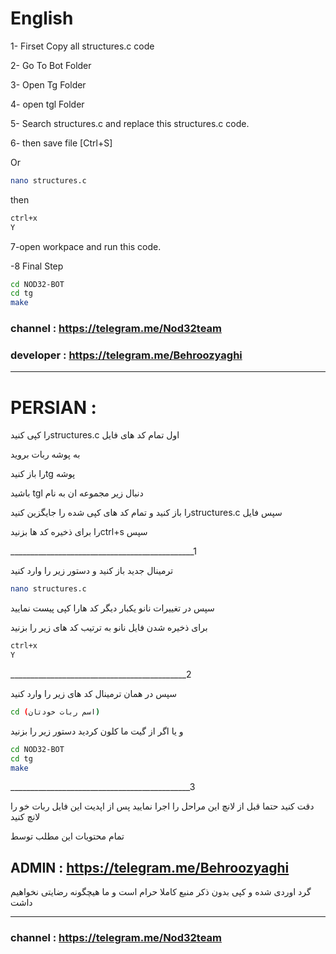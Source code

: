# English

1- Firset Copy all structures.c code

2- Go To Bot Folder

3- Open Tg Folder

4- open tgl Folder

5- Search structures.c and replace this structures.c code.

6- then save file [Ctrl+S]

Or 
```bash
nano structures.c
```
then 
```bash
ctrl+x
Y
```
7-open workpace and run this code.

-8 Final Step
```bash
cd NOD32-BOT 
cd tg
make
```
### channel : https://telegram.me/Nod32team

### developer : https://telegram.me/Behroozyaghi
________________________________________________________________________________
# PERSIAN :

را کپی کنیدstructures.c اول تمام کد های فایل

به پوشه ربات بروید 

را باز کنیدtg پوشه 

باشید tgl دنبال زیر مجموعه ان به نام

را باز کنید و تمام کد های کپی شده را جایگزین کنیدstructures.c  سپس فایل

را برای ذخیره کد ها بزنیدctrl+s سپس

______________________________________________1

ترمینال جدید باز کنید و دستور زیر را وارد کنید
```bash
nano structures.c
```
سپس در تغییرات نانو یکبار دیگر کد هارا کپی پیست نمایید

برای ذخیره شدن فایل نانو به ترتیب کد های زیر را بزنید
```bash
ctrl+x
Y
```
____________________________________________2

سپس در همان ترمینال کد های زیر را وارد کنید
```bash
cd (اسم ربات خودتان)
```
و یا اگر از گیت ما کلون کردید دستور زیر را بزنید
```bash
cd NOD32-BOT 
cd tg
make
```
_____________________________________________3

دقت کنید حتما قبل از لانچ این مراحل را اجرا نمایید
پس از اپدیت این فایل ربات خو را لانچ کنید


تمام محتویات این مطلب توسط 

## ADMIN : https://telegram.me/Behroozyaghi
 
 گرد اوردی شده و کپی بدون ذکر منبع کاملا حرام است و ما هیچگونه رضایتی نخواهیم داشت
 
________________________________________________________________________________

### channel : https://telegram.me/Nod32team

